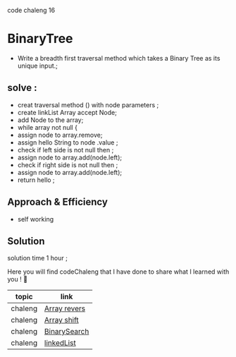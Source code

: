  code chaleng 16

 # BinaryTree 
<!-- Short summary or background information -->
* Write a breadth first traversal method which takes a Binary Tree as its unique input.;
  
 
 ## solve :

- creat  traversal method () with node parameters ;
- create linkList Array accept Node;
- add Node to the array;
- while array not null {
 - assign node to array.remove;
- assign hello String to node .value ;
- check if left side is not null then ;
- assign node to array.add(node.left);
- check if right side is not null then ;
- assign node to array.add(node.left);
- return hello ;
## Approach & Efficiency
<!-- What approach did you take? Why? What is the Big O space/time for this approach? -->
 * self working

## Solution
<!-- Embedded whiteboard image -->
solution time 1 hour ;


Here you will find codeChaleng that I have done  to share what I learned with you ! 💙

 topic          | link  |
| ------------- | ------------- |
| chaleng |[Array revers](chalenges/ArrayReverse.java)  |
| chaleng |[Array shift](chalenges/ArrayShift.java)  |
| chaleng |[BinarySearch](chalenges/BinarySearch.java)  |
| chaleng |[linkedList](chalenges/LinkedList.java)  |
